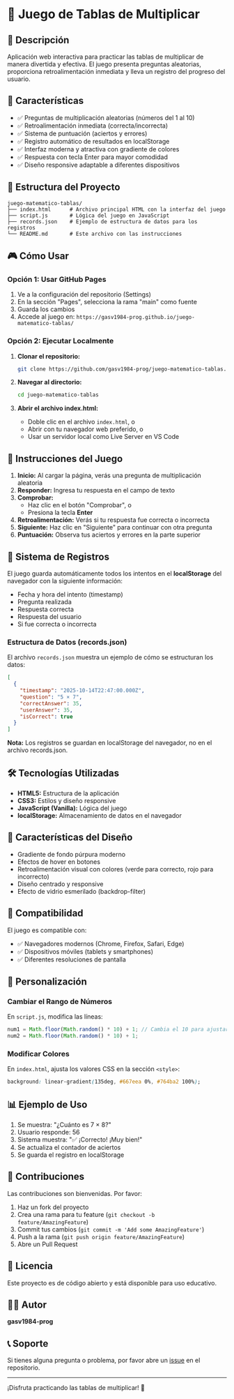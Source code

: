 # 🎯 Juego de Tablas de Multiplicar

## 📝 Descripción

Aplicación web interactiva para practicar las tablas de multiplicar de manera divertida y efectiva. El juego presenta preguntas aleatorias, proporciona retroalimentación inmediata y lleva un registro del progreso del usuario.

## 🚀 Características

- ✅ Preguntas de multiplicación aleatorias (números del 1 al 10)
- ✅ Retroalimentación inmediata (correcta/incorrecta)
- ✅ Sistema de puntuación (aciertos y errores)
- ✅ Registro automático de resultados en localStorage
- ✅ Interfaz moderna y atractiva con gradiente de colores
- ✅ Respuesta con tecla Enter para mayor comodidad
- ✅ Diseño responsive adaptable a diferentes dispositivos

## 📂 Estructura del Proyecto

```
juego-matematico-tablas/
├── index.html      # Archivo principal HTML con la interfaz del juego
├── script.js       # Lógica del juego en JavaScript
├── records.json    # Ejemplo de estructura de datos para los registros
└── README.md       # Este archivo con las instrucciones
```

## 🎮 Cómo Usar

### Opción 1: Usar GitHub Pages

1. Ve a la configuración del repositorio (Settings)
2. En la sección "Pages", selecciona la rama "main" como fuente
3. Guarda los cambios
4. Accede al juego en: `https://gasv1984-prog.github.io/juego-matematico-tablas/`

### Opción 2: Ejecutar Localmente

1. **Clonar el repositorio:**
   ```bash
   git clone https://github.com/gasv1984-prog/juego-matematico-tablas.git
   ```

2. **Navegar al directorio:**
   ```bash
   cd juego-matematico-tablas
   ```

3. **Abrir el archivo index.html:**
   - Doble clic en el archivo `index.html`, o
   - Abrir con tu navegador web preferido, o
   - Usar un servidor local como Live Server en VS Code

## 🎯 Instrucciones del Juego

1. **Inicio:** Al cargar la página, verás una pregunta de multiplicación aleatoria
2. **Responder:** Ingresa tu respuesta en el campo de texto
3. **Comprobar:** 
   - Haz clic en el botón "Comprobar", o
   - Presiona la tecla **Enter**
4. **Retroalimentación:** Verás si tu respuesta fue correcta o incorrecta
5. **Siguiente:** Haz clic en "Siguiente" para continuar con otra pregunta
6. **Puntuación:** Observa tus aciertos y errores en la parte superior

## 💾 Sistema de Registros

El juego guarda automáticamente todos los intentos en el **localStorage** del navegador con la siguiente información:

- Fecha y hora del intento (timestamp)
- Pregunta realizada
- Respuesta correcta
- Respuesta del usuario
- Si fue correcta o incorrecta

### Estructura de Datos (records.json)

El archivo `records.json` muestra un ejemplo de cómo se estructuran los datos:

```json
[
  {
    "timestamp": "2025-10-14T22:47:00.000Z",
    "question": "5 × 7",
    "correctAnswer": 35,
    "userAnswer": 35,
    "isCorrect": true
  }
]
```

**Nota:** Los registros se guardan en localStorage del navegador, no en el archivo records.json.

## 🛠️ Tecnologías Utilizadas

- **HTML5:** Estructura de la aplicación
- **CSS3:** Estilos y diseño responsive
- **JavaScript (Vanilla):** Lógica del juego
- **localStorage:** Almacenamiento de datos en el navegador

## 🎨 Características del Diseño

- Gradiente de fondo púrpura moderno
- Efectos de hover en botones
- Retroalimentación visual con colores (verde para correcto, rojo para incorrecto)
- Diseño centrado y responsive
- Efecto de vidrio esmerilado (backdrop-filter)

## 📱 Compatibilidad

El juego es compatible con:
- ✅ Navegadores modernos (Chrome, Firefox, Safari, Edge)
- ✅ Dispositivos móviles (tablets y smartphones)
- ✅ Diferentes resoluciones de pantalla

## 🔧 Personalización

### Cambiar el Rango de Números

En `script.js`, modifica las líneas:
```javascript
num1 = Math.floor(Math.random() * 10) + 1; // Cambia el 10 para ajustar el rango
num2 = Math.floor(Math.random() * 10) + 1;
```

### Modificar Colores

En `index.html`, ajusta los valores CSS en la sección `<style>`:
```css
background: linear-gradient(135deg, #667eea 0%, #764ba2 100%);
```

## 📊 Ejemplo de Uso

1. Se muestra: "¿Cuánto es 7 × 8?"
2. Usuario responde: 56
3. Sistema muestra: "✅ ¡Correcto! ¡Muy bien!"
4. Se actualiza el contador de aciertos
5. Se guarda el registro en localStorage

## 🤝 Contribuciones

Las contribuciones son bienvenidas. Por favor:
1. Haz un fork del proyecto
2. Crea una rama para tu feature (`git checkout -b feature/AmazingFeature`)
3. Commit tus cambios (`git commit -m 'Add some AmazingFeature'`)
4. Push a la rama (`git push origin feature/AmazingFeature`)
5. Abre un Pull Request

## 📄 Licencia

Este proyecto es de código abierto y está disponible para uso educativo.

## 👨‍💻 Autor

**gasv1984-prog**

## 📞 Soporte

Si tienes alguna pregunta o problema, por favor abre un [issue](https://github.com/gasv1984-prog/juego-matematico-tablas/issues) en el repositorio.

---

¡Disfruta practicando las tablas de multiplicar! 🎉
